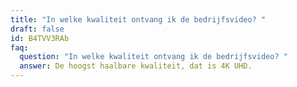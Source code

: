 ```yaml
---
title: "In welke kwaliteit ontvang ik de bedrijfsvideo? "
draft: false
id: B4TVV3RAb
faq:
  question: "In welke kwaliteit ontvang ik de bedrijfsvideo? "
  answer: De hoogst haalbare kwaliteit, dat is 4K UHD.
---
```

